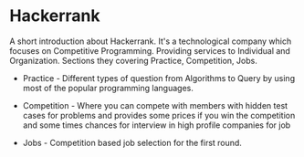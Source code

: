 Hackerrank 
=========

A short introduction about Hackerrank. It's a technological company which focuses on Competitive Programming. Providing services to Individual and Organization. Sections they covering Practice, Competition, Jobs. 

 - Practice - Different types of question from Algorithms to Query by
   using most of the popular programming languages. 
   
 - Competition - Where you can compete with members with hidden test
   cases for problems and provides some prices if you win the
   competition and some times chances for interview in high profile
   companies for job  
   
 - Jobs - Competition based job selection for the first round.
